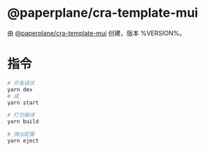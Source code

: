 # @paperplane/cra-template-mui

由 [@paperplane/cra-template-mui](https://www.npmjs.com/package/@paperplane/cra-template-mui) 创建，版本 %VERSION%。

# 指令

```bash
# 开发调试
yarn dev
# 或
yarn start

# 打包编译
yarn build

# 弹出配置
yarn eject
```
